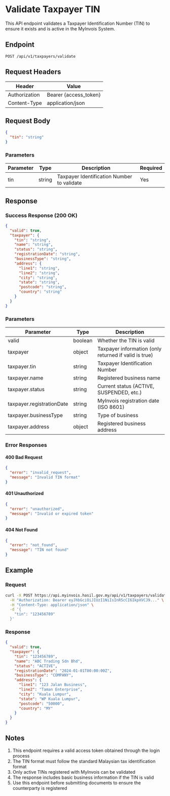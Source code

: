 # Validate Taxpayer TIN

This API endpoint validates a Taxpayer Identification Number (TIN) to ensure it exists and is active in the MyInvois System.

## Endpoint

```
POST /api/v1/taxpayers/validate
```

## Request Headers

| Header | Value |
|--------|-------|
| Authorization | Bearer {access_token} |
| Content-Type | application/json |

## Request Body

```json
{
  "tin": "string"
}
```

### Parameters

| Parameter | Type | Description | Required |
|-----------|------|-------------|-----------|
| tin | string | Taxpayer Identification Number to validate | Yes |

## Response

### Success Response (200 OK)

```json
{
  "valid": true,
  "taxpayer": {
    "tin": "string",
    "name": "string",
    "status": "string",
    "registrationDate": "string",
    "businessType": "string",
    "address": {
      "line1": "string",
      "line2": "string",
      "city": "string",
      "state": "string",
      "postcode": "string",
      "country": "string"
    }
  }
}
```

### Parameters

| Parameter | Type | Description |
|-----------|------|-------------|
| valid | boolean | Whether the TIN is valid |
| taxpayer | object | Taxpayer information (only returned if valid is true) |
| taxpayer.tin | string | Taxpayer Identification Number |
| taxpayer.name | string | Registered business name |
| taxpayer.status | string | Current status (ACTIVE, SUSPENDED, etc.) |
| taxpayer.registrationDate | string | MyInvois registration date (ISO 8601) |
| taxpayer.businessType | string | Type of business |
| taxpayer.address | object | Registered business address |

### Error Responses

#### 400 Bad Request

```json
{
  "error": "invalid_request",
  "message": "Invalid TIN format"
}
```

#### 401 Unauthorized

```json
{
  "error": "unauthorized",
  "message": "Invalid or expired token"
}
```

#### 404 Not Found

```json
{
  "error": "not_found",
  "message": "TIN not found"
}
```

## Example

### Request

```bash
curl -X POST https://api.myinvois.hasil.gov.my/api/v1/taxpayers/validate \
  -H "Authorization: Bearer eyJhbGciOiJIUzI1NiIsInR5cCI6IkpXVCJ9..." \
  -H "Content-Type: application/json" \
  -d '{
    "tin": "123456789"
  }'
```

### Response

```json
{
  "valid": true,
  "taxpayer": {
    "tin": "123456789",
    "name": "ABC Trading Sdn Bhd",
    "status": "ACTIVE",
    "registrationDate": "2024-01-01T00:00:00Z",
    "businessType": "COMPANY",
    "address": {
      "line1": "123 Jalan Business",
      "line2": "Taman Enterprise",
      "city": "Kuala Lumpur",
      "state": "WP Kuala Lumpur",
      "postcode": "50000",
      "country": "MY"
    }
  }
}
```

## Notes

1. This endpoint requires a valid access token obtained through the login process
2. The TIN format must follow the standard Malaysian tax identification format
3. Only active TINs registered with MyInvois can be validated
4. The response includes basic business information if the TIN is valid
5. Use this endpoint before submitting documents to ensure the counterparty is registered 